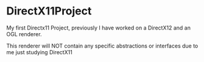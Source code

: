 # DirectX11Project

My first Directx11 Project, previously I have worked on a DirectX12 and an OGL renderer.

This renderer will NOT contain any specific abstractions or interfaces due to me just studying DirectX11
